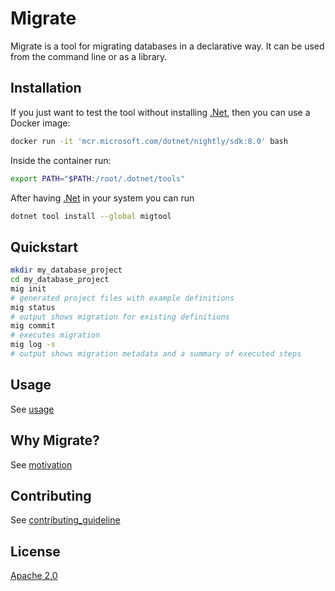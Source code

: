 # Migrate

Migrate is a tool for migrating databases in a declarative way. It can be used from the command line or as a library.

## Installation

If you just want to test the tool without installing [.Net][0],
then you can use a Docker image:

```sh
docker run -it 'mcr.microsoft.com/dotnet/nightly/sdk:8.0' bash
```

Inside the container run:

```sh
export PATH="$PATH:/root/.dotnet/tools"
```

After having [.Net][0] in your system you can run

```sh
dotnet tool install --global migtool
```

## Quickstart

```sh
mkdir my_database_project
cd my_database_project
mig init
# generated project files with example definitions
mig status
# output shows migration for existing definitions
mig commit
# executes migration
mig log -s
# output shows migration metadata and a summary of executed steps
```

## Usage

See [usage](doc/usage.md)

## Why Migrate?

See [motivation](doc/motivation.md)

## Contributing

See [contributing_guideline](doc/contributing_guideline.md)

## License

[Apache 2.0][1]

[0]: https://dotnet.microsoft.com/en-us/download/dotnet/8.0

[1]: https://www.apache.org/licenses/LICENSE-2.0 
